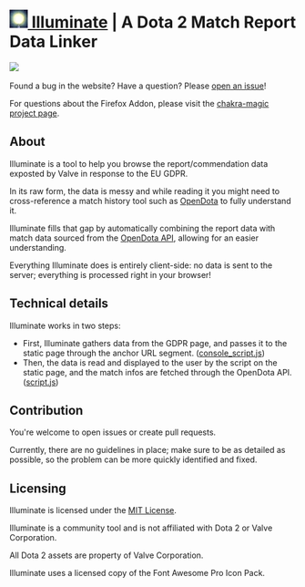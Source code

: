 # [![](/favicon-32x32.png) Illuminate](https://illuminate.dotasphere.com/) | A Dota 2 Match Report Data Linker

[![](https://img.shields.io/badge/discord-join-7289da)](https://discord.gg/2mBefy)

Found a bug in the website? Have a question? Please [open an issue](https://github.com/bongikairu/illuminate/issues)!

For questions about the Firefox Addon, please visit the [chakra-magic project page](https://github.com/Steffo99/chakra-magic).

## About

Illuminate is a tool to help you browse the report/commendation data exposted by Valve in response to the EU GDPR.

In its raw form, the data is messy and while reading it you might need to cross-reference a match history tool such as [OpenDota](https://github.com/odota) to fully understand it.

Illuminate fills that gap by automatically combining the report data with match data sourced from the [OpenDota API](https://docs.opendota.com/), allowing for an easier understanding.

Everything Illuminate does is entirely client-side: no data is sent to the server; everything is processed right in your browser!

## Technical details

Illuminate works in two steps:
- First, Illuminate gathers data from the GDPR page, and passes it to the static page through the anchor URL segment. ([console_script.js](/console_script.js))
- Then, the data is read and displayed to the user by the script on the static page, and the match infos are fetched through the OpenDota API. ([script.js](/script.js))

## Contribution

You're welcome to open issues or create pull requests.

Currently, there are no guidelines in place; make sure to be as detailed as possible, so the problem can be more quickly identified and fixed.

## Licensing

Illuminate is licensed under the [MIT License](/license).

Illuminate is a community tool and is not affiliated with Dota 2 or Valve Corporation.

All Dota 2 assets are property of Valve Corporation.

Illuminate uses a licensed copy of the Font Awesome Pro Icon Pack.
